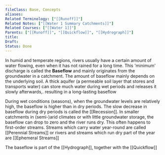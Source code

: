 ```yaml
---
fileClass: Base, Concepts
aliases: 
Related Terminology: ["[[Runoff]]"]
Related Notes: ["[[Water 1 Summary Catchments]]"]
Related Courses: ["[[Water 1]]"]
Parents: ["[[Runoff]]", "[[Quickflow]]", "[[Hydrograph]]"]
title: 
Draft: 
Status: Done
---
```

In humid and temperate regions, rivers usually have a certain amount of water flowing, even when it has not rained for a long time. This 'minimum' discharge is called the **Baseflow** and mainly originates from the groundwater in a catchment. The amount of baseflow mainly depends on the underlying soil. A thick aquifer (a permeable soil layer that stores and transports water) can store much water during wet periods and releases it slowly afterwards,. resulting in a long-lasting baseflow

During wet conditions (seasons), when the groundwater levels are relatively high, the baseflow is higher than in dry periods. The slow decrease in baseflow during dry periods is called the [[Recession]]. In smaller catchments in (semi-)arid climates or with little groundwater storage, the baseflow can drop to zero and the river runs dry. This often happens to first-order streams. Streams which carry water year-round are called [[Perennial Streams]] or rivers and streams which run dry part of the year are [[Ephemeral Streams]]

The baseflow is part of the [[Hydrograph]], together with the [[Quickflow]]